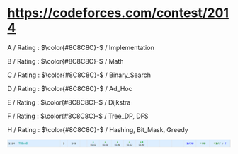 # https://codeforces.com/contest/2014 

A / Rating : $\color{#8C8C8C}-$ / Implementation

B / Rating : $\color{#8C8C8C}-$ / Math

C / Rating : $\color{#8C8C8C}-$ / Binary_Search

D / Rating : $\color{#8C8C8C}-$ / Ad_Hoc

E / Rating : $\color{#8C8C8C}-$ / Dijkstra

F / Rating : $\color{#8C8C8C}-$ / Tree_DP, DFS

H / Rating : $\color{#8C8C8C}-$ / Hashing, Bit_Mask, Greedy

![My Image](https://github.com/kss418/Codeforces/blob/main/Images/974.png)
